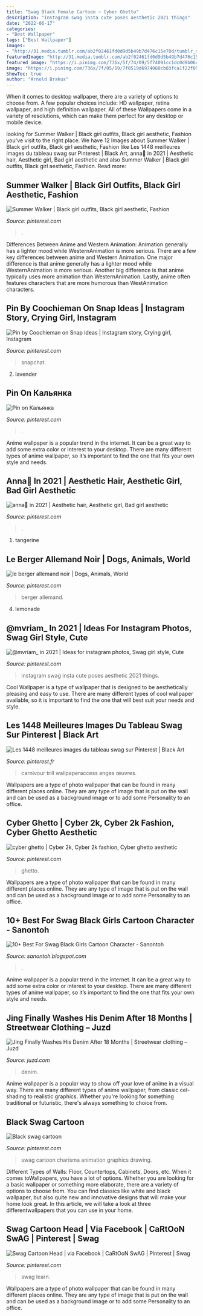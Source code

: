 ```yaml
---
title: "Swag Black Female Cartoon ~ Cyber Ghetto"
description: "Instagram swag insta cute poses aesthetic 2021 things"
date: "2022-06-17"
categories:
- "Best Wallpaper"
tags: ["Best Wallpaper"]
images:
- "http://31.media.tumblr.com/ab2f02461fd0d9d5b49b7d476c15e70d/tumblr_mrwohv9Ib21s4iztpo1_500.jpg"
featuredImage: "http://31.media.tumblr.com/ab2f02461fd0d9d5b49b7d476c15e70d/tumblr_mrwohv9Ib21s4iztpo1_500.jpg"
featured_image: "https://i.pinimg.com/736x/5f/74/09/5f74091cc1dc0d9b06dbbf4f8bc8030e.jpg"
image: "https://i.pinimg.com/736x/7f/05/19/7f0519d6974060cb03fca1f22f05b858--cartoon-pics-drawing-tutorials.jpg"
ShowToc: true
author: "Arnold Brakus"
---
```



When it comes to desktop wallpaper, there are a variety of options to choose from. A few popular choices include: HD wallpaper, retina wallpaper, and high definition wallpaper. All of these Wallpapers come in a variety of resolutions, which can make them perfect for any desktop or mobile device. 

	

		
looking for Summer Walker | Black girl outfits, Black girl aesthetic, Fashion you've visit to the right place. We have 12 Images about Summer Walker | Black girl outfits, Black girl aesthetic, Fashion like Les 1448 meilleures images du tableau swag sur Pinterest | Black Art, anna🦋 in 2021 | Aesthetic hair, Aesthetic girl, Bad girl aesthetic and also Summer Walker | Black girl outfits, Black girl aesthetic, Fashion. Read more:
		
    
## Summer Walker | Black Girl Outfits, Black Girl Aesthetic, Fashion

<img loading=lazy src="https://i.pinimg.com/736x/ad/3d/f0/ad3df0a7c9b7e276a4f24ad9770a7e9f.jpg" onerror="this.onerror=null;this.src='https://tse1.mm.bing.net/th?id=OIP.8tRMcw_Lgs6pTaKxO3OxLAHaNK&amp;pid=15.1';" alt="Summer Walker | Black girl outfits, Black girl aesthetic, Fashion">

_Source: pinterest.com_

>. 

	

Differences Between Anime and Western Animation: Animation generally has a lighter mood while WesternAnimation is more serious.
There are a few key differences between anime and Western Animation. One major difference is that anime generally has a lighter mood while WesternAnimation is more serious. Another big difference is that anime typically uses more animation than WesternAnimation. Lastly, anime often features characters that are more humorous than WestAnimation characters.

    
## Pin By Coochieman On Snap Ideas | Instagram Story, Crying Girl, Instagram

<img loading=lazy src="https://i.pinimg.com/736x/81/8c/c3/818cc39af2b262c4a7bff1bf922cd98a.jpg" onerror="this.onerror=null;this.src='https://tse4.mm.bing.net/th?id=OIP.iEoKliUEbY0M9aTQCbRhTQHaNL&amp;pid=15.1';" alt="Pin by Coochieman on Snap ideas | Instagram story, Crying girl, Instagram">

_Source: pinterest.com_

>snapchat. 

	

2. lavender 

    
## Pin On Кальянка

<img loading=lazy src="https://i.pinimg.com/736x/5f/74/09/5f74091cc1dc0d9b06dbbf4f8bc8030e.jpg" onerror="this.onerror=null;this.src='https://tse2.mm.bing.net/th?id=OIP.gZ28cttp8dDp60zIWB6IpAHaNK&amp;pid=15.1';" alt="Pin on Кальянка">

_Source: pinterest.com_

>. 

	

Anime wallpaper is a popular trend in the internet. It can be a great way to add some extra color or interest to your desktop. There are many different types of anime wallpaper, so it’s important to find the one that fits your own style and needs.

    
## Anna🦋 In 2021 | Aesthetic Hair, Aesthetic Girl, Bad Girl Aesthetic

<img loading=lazy src="https://i.pinimg.com/736x/f2/6c/fa/f26cfa42122ad80f5ebb1998a8d390e2.jpg" onerror="this.onerror=null;this.src='https://tse2.mm.bing.net/th?id=OIP.HM7Jaoyi-i4h362t2YAl-AHaNK&amp;pid=15.1';" alt="anna🦋 in 2021 | Aesthetic hair, Aesthetic girl, Bad girl aesthetic">

_Source: pinterest.com_

>. 

	

1. tangerine 

    
## Le Berger Allemand Noir | Dogs, Animals, World

<img loading=lazy src="https://i.pinimg.com/736x/b5/44/7f/b5447fde8bb798911332fd4e96639494.jpg" onerror="this.onerror=null;this.src='https://tse1.mm.bing.net/th?id=OIP.m-nvwTRFsPb0Bo3EA7Q8ggHaMM&amp;pid=15.1';" alt="le berger allemand noir | Dogs, Animals, World">

_Source: pinterest.com_

>berger allemand. 

	

4. lemonade 

    
## @mvriam_ In 2021 | Ideas For Instagram Photos, Swag Girl Style, Cute

<img loading=lazy src="https://i.pinimg.com/736x/dc/0a/c3/dc0ac38e8bd277ebdbfcd8845fdb673f.jpg" onerror="this.onerror=null;this.src='https://tse1.mm.bing.net/th?id=OIP.-DYDAsifZS_m7HHs8-g1vwHaNK&amp;pid=15.1';" alt="@mvriam_ in 2021 | Ideas for instagram photos, Swag girl style, Cute">

_Source: pinterest.com_

>instagram swag insta cute poses aesthetic 2021 things. 

	

Cool Wallpaper is a type of wallpaper that is designed to be aesthetically pleasing and easy to use. There are many different types of cool wallpaper available, so it is important to find the one that will best suit your needs and style.

    
## Les 1448 Meilleures Images Du Tableau Swag Sur Pinterest | Black Art

<img loading=lazy src="https://i.pinimg.com/736x/7f/05/19/7f0519d6974060cb03fca1f22f05b858--cartoon-pics-drawing-tutorials.jpg" onerror="this.onerror=null;this.src='https://tse4.mm.bing.net/th?id=OIP.juPIxw01mlS-0a3qIUbslAHaJe&amp;pid=15.1';" alt="Les 1448 meilleures images du tableau swag sur Pinterest | Black Art">

_Source: pinterest.fr_

>carnivour trill wallpaperaccess anges œuvres. 

	



Wallpapers are a type of photo wallpaper that can be found in many different places online. They are any type of image that is put on the wall and can be used as a background image or to add some Personality to an office.

    
## Cyber Ghetto | Cyber 2k, Cyber 2k Fashion, Cyber Ghetto Aesthetic

<img loading=lazy src="https://i.pinimg.com/736x/80/e6/c7/80e6c73345f8c6f5fa34e0f6410ab4f7.jpg" onerror="this.onerror=null;this.src='https://tse4.mm.bing.net/th?id=OIP.MxpS7YNx4EX_vXRYvFAxdAHaNK&amp;pid=15.1';" alt="cyber ghetto | Cyber 2k, Cyber 2k fashion, Cyber ghetto aesthetic">

_Source: pinterest.com_

>ghetto. 

	



Wallpapers are a type of photo wallpaper that can be found in many different places online. They are any type of image that is put on the wall and can be used as a background image or to add some Personality to an office.

    
## 10+ Best For Swag Black Girls Cartoon Character - Sanontoh

<img loading=lazy src="https://i.pinimg.com/736x/19/35/44/193544a8ceb45d98f38da83d95655523.jpg" onerror="this.onerror=null;this.src='https://tse4.mm.bing.net/th?id=OIP.C3XQxfbIDFEGQRF83bkP2AHaIP&amp;pid=15.1';" alt="10+ Best For Swag Black Girls Cartoon Character - Sanontoh">

_Source: sanontoh.blogspot.com_

>. 

	

Anime wallpaper is a popular trend in the internet. It can be a great way to add some extra color or interest to your desktop. There are many different types of anime wallpaper, so it’s important to find the one that fits your own style and needs.

    
## Jing Finally Washes His Denim After 18 Months | Streetwear Clothing – Juzd

<img loading=lazy src="http://4.bp.blogspot.com/_k8ZSlgZUqmE/S0-WhqwkgLI/AAAAAAAAAEE/_IBZd-lQxpU/s400/5.JPG" onerror="this.onerror=null;this.src='https://tse2.mm.bing.net/th?id=OIP.WLTWQ73zgTP-KPAt5lOn3wAAAA&amp;pid=15.1';" alt="Jing Finally Washes His Denim After 18 Months | Streetwear clothing – Juzd">

_Source: juzd.com_

>denim. 

	

Anime wallpaper is a popular way to show off your love of anime in a visual way. There are many different types of anime wallpaper, from classic cel-shading to realistic graphics. Whether you're looking for something traditional or futuristic, there's always something to choice from.

    
## Black Swag Cartoon

<img loading=lazy src="https://i.pinimg.com/236x/6d/de/83/6dde831e985289b2e58335eeb73d69c7.jpg" onerror="this.onerror=null;this.src='https://tse1.mm.bing.net/th?id=OIP.rWBg3LetKxYwRYIDeDoeYgAAAA&amp;pid=15.1';" alt="Black swag cartoon">

_Source: pinterest.com_

>swag cartoon charisma animation graphics drawing. 

	

Different Types of Walls: Floor, Countertops, Cabinets, Doors, etc.
When it comes toWallpapers, you have a lot of options. Whether you are looking for a basic wallpaper or something more elaborate, there are a variety of options to choose from. You can find classics like white and black wallpaper, but also quite new and innovative designs that will make your home look great. In this article, we will take a look at three differentwallpapers that you can use in your home.

    
## Swag Cartoon Head | Via Facebook | CaRtOoN SwAG | Pinterest | Swag

<img loading=lazy src="http://31.media.tumblr.com/ab2f02461fd0d9d5b49b7d476c15e70d/tumblr_mrwohv9Ib21s4iztpo1_500.jpg" onerror="this.onerror=null;this.src='https://tse4.mm.bing.net/th?id=OIP.N4lnTbKtFxGAQxrnUXPWxgHaKM&amp;pid=15.1';" alt="Swag Cartoon Head | via Facebook | CaRtOoN SwAG | Pinterest | Swag">

_Source: pinterest.com_

>swag learn. 

	



Wallpapers are a type of photo wallpaper that can be found in many different places online. They are any type of image that is put on the wall and can be used as a background image or to add some Personality to an office.

